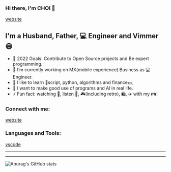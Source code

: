 ### Hi there, I'm CHOI 👋
[website]  

<!--
reference from https://raw.githubusercontent.com/codeSTACKr/codeSTACKr/master/README.md
**al-hub/al-hub** is a ✨ _special_ ✨ repository because its `README.md` (this file) appears on your GitHub profile.

Here are some ideas to get you started:

- 🔭 I’m currently working on ...
- 🌱 I’m currently learning ...
- 👯 I’m looking to collaborate on ...
- 🤔 I’m looking for help with ...
- 💬 Ask me about ...
- 📫 How to reach me: ...
- 😄 Pronouns: ...
- ⚡ Fun fact: ...
- 🔭 I just launched my first course: [Become A VS Code SuperHero!][course]!
- 👯 I’m looking to collaborate with other content creators
-->

## I'm a Husband, Father, 💻 Engineer and Vimmer 😄

- 🥅 2022 Goals: Contribute to Open Source projects and Be expert programming.
- 🔭 I’m currently working on MX(mobile experience) Business as 💻 Engineer.
- 🌱 I like to learn 🐚script, python, algorithms and finance💵, 
- 🤔 I want to make good use of programs and AI in real life.
- ⚡ Fun fact: watching 🎥, listen 🎵, 🎮(including retro), 🛍️, ✈️ with my 👪!

### Connect with me:

[website]
<br />

### Languages and Tools:

[vscode]
<br />

---

[website]: http://132.145.80.83/website/index.html  
[vscode]: https://vscode.dev/  

---
![Anurag's GitHub stats](https://github-readme-stats.vercel.app/api?username=al-hub&show_icons=true&theme=radical)
